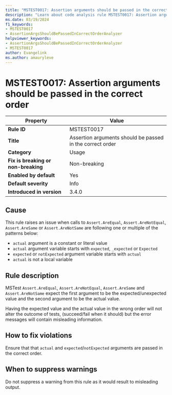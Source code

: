 ```yaml
---
title: "MSTEST0017: Assertion arguments should be passed in the correct order"
description: "Learn about code analysis rule MSTEST0017: Assertion arguments should be passed in the correct order"
ms.date: 03/19/2024
f1_keywords:
- MSTEST0017
- AssertionArgsShouldBePassedInCorrectOrderAnalyzer
helpviewer_keywords:
- AssertionArgsShouldBePassedInCorrectOrderAnalyzer
- MSTEST0017
author: Evangelink
ms.author: amauryleve
---
```

# MSTEST0017: Assertion arguments should be passed in the correct order

| Property                            | Value                                                               |
|-------------------------------------|---------------------------------------------------------------------|
| **Rule ID**                         | MSTEST0017                                                          |
| **Title**                           | Assertion arguments should be passed in the correct order           |
| **Category**                        | Usage                                                               |
| **Fix is breaking or non-breaking** | Non-breaking                                                        |
| **Enabled by default**              | Yes                                                                 |
| **Default severity**                | Info                                                                |
| **Introduced in version**           | 3.4.0                                                               |

## Cause

This rule raises an issue when calls to `Assert.AreEqual`, `Assert.AreNotEqual`, `Assert.AreSame` or `Assert.AreNotSame` are following one or multiple of the patterns below:

- `actual` argument is a constant or literal value
- `actual` argument variable starts with `expected`, `_expected` or `Expected`
- `expected` or `notExpected` argument variable starts with `actual`
- `actual` is not a local variable

## Rule description

MSTest `Assert.AreEqual`, `Assert.AreNotEqual`, `Assert.AreSame` and `Assert.AreNotSame` expect the first argument to be the expected/unexpected value and the second argument to be the actual value.

Having the expected value and the actual value in the wrong order will not alter the outcome of tests, (succeed/fail when it should) but the error messages will contain misleading information.

## How to fix violations

Ensure that that `actual` and `expected`/`notExpected` arguments are passed in the correct order.

## When to suppress warnings

Do not suppress a warning from this rule as it would result to misleading output.

